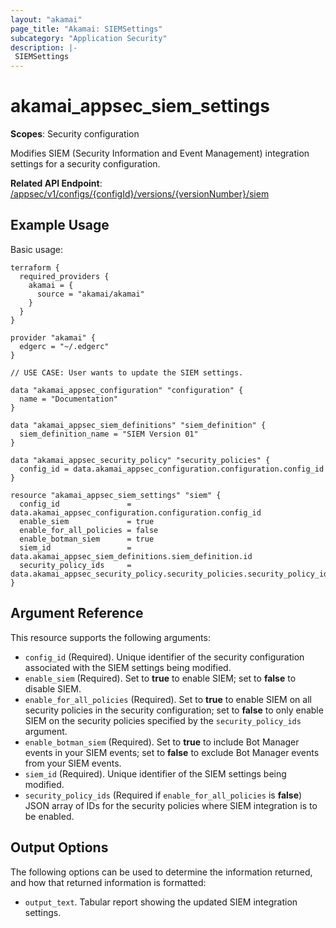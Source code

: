 ```yaml
---
layout: "akamai"
page_title: "Akamai: SIEMSettings"
subcategory: "Application Security"
description: |-
 SIEMSettings
---
```


# akamai_appsec_siem_settings

**Scopes**: Security configuration

Modifies SIEM (Security Information and Event Management) integration settings for a security configuration.

**Related API Endpoint**: [/appsec/v1/configs/{configId}/versions/{versionNumber}/siem](https://developer.akamai.com/api/cloud_security/application_security/v1.html#putsiemsettings)

## Example Usage

Basic usage:

```
terraform {
  required_providers {
    akamai = {
      source = "akamai/akamai"
    }
  }
}

provider "akamai" {
  edgerc = "~/.edgerc"
}

// USE CASE: User wants to update the SIEM settings.

data "akamai_appsec_configuration" "configuration" {
  name = "Documentation"
}

data "akamai_appsec_siem_definitions" "siem_definition" {
  siem_definition_name = "SIEM Version 01"
}

data "akamai_appsec_security_policy" "security_policies" {
  config_id = data.akamai_appsec_configuration.configuration.config_id
}

resource "akamai_appsec_siem_settings" "siem" {
  config_id               = data.akamai_appsec_configuration.configuration.config_id
  enable_siem             = true
  enable_for_all_policies = false
  enable_botman_siem      = true
  siem_id                 = data.akamai_appsec_siem_definitions.siem_definition.id
  security_policy_ids     = data.akamai_appsec_security_policy.security_policies.security_policy_id_list
}
```

## Argument Reference

This resource supports the following arguments:

- `config_id` (Required). Unique identifier of the security configuration associated with the SIEM settings being modified.
- `enable_siem` (Required). Set to **true** to enable SIEM; set to **false** to disable SIEM.
- `enable_for_all_policies` (Required). Set to **true** to enable SIEM on all security policies in the security configuration; set to **false** to only enable SIEM on the security policies specified by the `security_policy_ids` argument.
- `enable_botman_siem` (Required). Set to **true** to include Bot Manager events in your SIEM events; set to **false** to exclude Bot Manager events from your SIEM events.
- `siem_id` (Required). Unique identifier of the SIEM settings being modified.
- `security_policy_ids` (Required if `enable_for_all_policies` is **false**) JSON array of IDs for the security policies where SIEM integration is to be enabled.

## Output Options

The following options can be used to determine the information returned, and how that returned information is formatted:

- `output_text`. Tabular report showing the updated SIEM integration settings.

